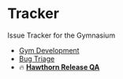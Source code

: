 # Tracker

Issue Tracker for the Gymnasium

- [Gym Development](https://github.com/orgs/gymnasium/projects/2)
- [Bug Triage](https://github.com/orgs/gymnasium/projects/3)
- 🔥 **[Hawthorn Release QA](https://github.com/orgs/gymnasium/projects/4)**
